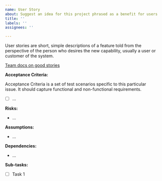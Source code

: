 ```yaml
---
name: User Story
about: Suggest an idea for this project phrased as a benefit for users
title: ''
labels: ''
assignees: ''

---
```


User stories are short, simple descriptions of a feature told from the perspective of the person who desires the new capability, usually a user or customer of the system.

[Team docs on good stories](https://www.notion.so/jetstack/Preflight-04f0a3174f1a4ecebb3ea3fd4b47197b#593e107cf2c64c3f8e8e6c3398be0490)


**Acceptance Criteria:**

Acceptance Criteria is a set of test scenarios specific to this particular issue. It should capture functional and non-functional requirements.

- [ ] ...

**Risks:**
- ...

**Assumptions:**
- ...


**Dependencies:** 
- ...


**Sub-tasks:**
* [ ]  Task 1 
